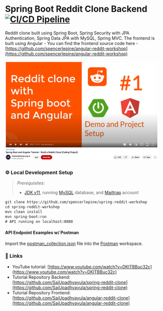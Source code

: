 # Spring Boot Reddit Clone Backend [![CI/CD Pipeline](https://github.com/spencerlepine/spring-reddit-workshop/actions/workflows/build.yml/badge.svg?branch=main)](https://github.com/spencerlepine/spring-reddit-workshop/actions/workflows/build.yml)

Reddit clone built using Spring Boot, Spring Security with JPA Authentication, Spring Data JPA with MySQL, Spring MVC. The frontend is built using Angular - You can find the frontend source code here - [https://github.com/spencerlepine/angular-reddit-workshop](https://github.com/spencerlepine/angular-reddit-workshop)

![](.github/youtube-video.png)


### ⚙️ Local Development Setup

> _Prerequisites_: 
>    - [JDK v11](https://www.oracle.com/java/technologies/downloads/), running [MySQL](https://hub.docker.com/_/mysql) database, and [Mailtrap](https://mailtrap.io) account

```shell
git clone https://github.com/spencerlepine/spring-reddit-workshop
cd spring-reddit-workshop
mvn clean install
mvn spring-boot:run
# API running on localhost:8080
```

#### API Endpoint Examples w/ Postman

Import the [postman_collection.json](.github/spring-reddit-clone.postman_collection.json) file into the [Postman](https://www.postman.com) workspace. 

### 📜 Links
- YouTube tutorial: [https://www.youtube.com/watch?v=DKlTBBuc32c](https://www.youtube.com/watch?v=DKlTBBuc32c)
- Tutorial Repository Backend: [https://github.com/SaiUpadhyayula/spring-reddit-clone](https://github.com/SaiUpadhyayula/spring-reddit-clone)
- Tutorial Repository Frontend: [https://github.com/SaiUpadhyayula/angular-reddit-clone](https://github.com/SaiUpadhyayula/angular-reddit-clone)
